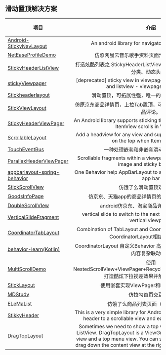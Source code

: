 ## 滑动置顶解决方案
| 项目 |介绍|预览|
| -------- |:--:|:--:|
| [Android-StickyNavLayout][1] | An android library for navigator that stick on the top | ![][101]|
| [NetEaseProfileDemo][2] | 仿照网易云音乐歌手资料页面滑动效果实现的Demo | ![][102]|
| [StickyHeaderListView][10] | 打造炫酷列表之 StickyHeaderListView：标题渐变、吸附悬浮、筛选分类、动态头部等 | ![][110]|
| [stickyViewpager][4] | [deprecated] sticky view in viewpager which includes scrollview and listview - viewpager with headers | ![][104]|
| [Stickheaderlayout][11] | 滑动置顶，可拓展性强，唯一的缺点是不可一次推上去 | ![][111]|
| [StickViewLayout][12] | 仿原京东商品详情页，上拉Tab置顶，可查看图文详情，参数详情，商品评论。 | ![][112]|
| [StickyHeaderViewPager][13] | An Android library supports sticking the navigator on the top when ItemView scrolls in Viewpager. | ![][113]|
| [ScrollableLayout][14] | Add a headview for any view and supports sticking the navigator on the top when ItemView scrolls. | ![][114]|
| [TouchEventBus][15] | 一种处理嵌套和非嵌套滑动冲突的解决方案 | ![][115]|
| [ParallaxHeaderViewPager][6] | Scrollable fragments within a viewpager that allows for parallax image and sticky bar effects | ![][106]|
| [appbarlayout-spring-behavior][7] | One Behavior help AppBarLayout to scroll spring and with fling fix app bar | ![][107]|
| [StickScrollView][9] | 仿饿了么滑动置顶双列表联动 | ![][109]|
| [GoodsInfoPage][3] | 仿京东、天猫app的商品详情页的布局架构, 以及功能实现 | ![][103]|
| [DoubleScrollVIew][8] | android仿京东、淘宝商品详情页上拉查看详情 | ![][108]|
| [VerticalSlideFragment][5] | vertical slide to switch to the next fragment page, looks like vertical viewpager | ![][105]|
| [CoordinatorTabLayout][16] | Combination of TabLayout and CoordinatorLayout./TabLayout和CoordinatorLayout相结合的折叠控件 | ![][116]|
| [behavior-learn(Kotlin)][17] | CoordinatorLayout 自定义Behavior 高仿美团商家详情界面 实现页面内容复杂联动效果 | ![][117]|
| [MultiScrollDemo][18] | 使用NestedScrollView+ViewPager+RecyclerView+SmartRefreshLayout打造酷炫下拉视差效果并解决各种滑动冲突 | ![][118]|
| [StickLayout][19] | 使用嵌套实现ViewPager和header的联动效果 | ![][119]|
| [MDStudy][20] | 仿拉勾首页交互效果 | ![][120]|
| [ELeMaList][21] | 仿饿了么商品列表页面（用Kotlin实现） | ![][121]|
| [StikkyHeader][22] | This is a very simple library for Android that allows you to stick an header to a scrollable view and easily apply animation to it | ![][122]|
| [DragTopLayout][23] | Sometimes we need to show a top view above a ViewPager or ListView. DragTopLayout is a ViewGroup that contains a content view and a top menu view. You can show the top menu view just drag down the content view at the right time, or drag it up to fold. | ![][123]|

<!--项目链接-->
[1]:https://github.com/sangmingming/Android-StickyNavLayout
[2]:https://blog.csdn.net/u011734444/article/details/51471182
[3]:https://github.com/hexianqiao3755/GoodsInfoPage
[4]:https://github.com/xmuSistone/stickyViewpager
[5]:https://github.com/xmuSistone/VerticalSlideFragment
[6]:https://github.com/boxme/ParallaxHeaderViewPager
[7]:https://github.com/ToDou/appbarlayout-spring-behavior
[8]:https://github.com/ysnows/DoubleScrollVIew
[9]:https://github.com/WelliJohn/StickScrollView
[10]:https://github.com/sfsheng0322/StickyHeaderListView
[11]:https://github.com/yang747046912/Stickheaderlayout
[12]:https://github.com/youlookwhat/StickViewLayout
[13]:https://github.com/w446108264/StickyHeaderViewPager
[14]:https://github.com/w446108264/ScrollableLayout
[15]:https://github.com/YvesCheung/TouchEventBus/blob/master/README_NESTEDSCROLL.md
[16]:https://github.com/hugeterry/CoordinatorTabLayout
[17]:https://github.com/iielse/behavior-learn
[18]:https://github.com/SiberiaDante/MultiScrollDemo
[19]:https://juejin.im/entry/5b1f2bb7f265da6e02460812
[20]:https://github.com/Goach/MDStudy
[21]:https://github.com/leiyun1993/ELeMaList
[22]:https://github.com/carlonzo/StikkyHeader
[23]:https://github.com/chenupt/DragTopLayout

<!--图片链接 依次对应-->
[101]:https://github.com/sangmingming/Android-StickyNavLayout/blob/master/sc.gif?raw=true
[102]:https://img-blog.csdn.net/20160523110212030?watermark/2/text/aHR0cDovL2Jsb2cuY3Nkbi5uZXQv/font/5a6L5L2T/fontsize/400/fill/I0JBQkFCMA==/dissolve/70/gravity/SouthEast
[103]:https://github.com/hexianqiao3755/GoodsInfoPage/raw/master/art/demo.gif
[104]:https://github.com/xmuSistone/stickyViewpager/blob/master/gif01.gif?raw=true
[105]:https://github.com/xmuSistone/VerticalSlideFragment/blob/master/capture.gif?raw=true
[106]:https://upload-images.jianshu.io/upload_images/1354448-77ba8fe85699b899.gif?imageMogr2/auto-orient/strip
[107]:https://github.com/ToDou/appbarlayout-spring-behavior/blob/master/screenshot/appbar_spring_blur_tab.gif?raw=true
[108]:https://github.com/ysnows/DoubleScrollVIew/blob/master/a.gif?raw=true
[109]:https://github.com/WelliJohn/StickScrollView/raw/master/imgs/%E4%BB%BF%E9%A5%BF%E4%BA%86%E4%B9%88%E5%88%97%E8%A1%A8%E9%A1%B5.gif?raw=true
[110]:https://github.com/sfsheng0322/StickyHeaderListView/raw/master/resources/stickyheader.gif
[111]:https://raw.githubusercontent.com/yang747046912/Stickheaderlayout/master/image/pp.gif
[112]:https://github.com/youlookwhat/StickViewLayout/raw/master/sample.gif?raw=true
[113]:https://github.com/w446108264/StickyHeaderViewPager/raw/master/output/big.gif
[114]:https://github.com/w446108264/ScrollableLayout/raw/master/output/show.gif
[115]:https://raw.githubusercontent.com/YvesCheung/TouchEventBus/master/img/nestedScrollPreview.gif
[116]:https://github.com/hugeterry/CoordinatorTabLayout/raw/master/showUI/show1.gif
[117]:https://github.com/iielse/behavior-learn/raw/master/preview2.gif
[118]:https://github.com/SiberiaDante/MultiScrollDemo/raw/master/assets/GIF.gif
[119]:https://user-gold-cdn.xitu.io/2018/6/12/163f1c3ca4c4f60b?imageslim
[120]:https://camo.githubusercontent.com/674e4b9f11386b3214d68266cf539a29385978de/68747470733a2f2f75706c6f61642d696d616765732e6a69616e7368752e696f2f75706c6f61645f696d616765732f323134383231372d623734336530353539616431353934632e6769663f696d6167654d6f6772322f6175746f2d6f7269656e742f7374726970
[121]:https://github.com/leiyun1993/ELeMaList/raw/master/screenshot/3.gif
[122]:https://raw.githubusercontent.com/carlonzo/StikkyHeader/develop/readme/example1.gif
[123]:https://raw.githubusercontent.com/chenupt/DragTopLayout/master/imgs/dragtop_1.1.0.gif
